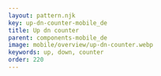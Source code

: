 ```yaml
---
layout: pattern.njk
key: up-dn-counter-mobile_de
title: Up dn counter
parent: components-mobile_de
image: mobile/overview/up-dn-counter.webp
keywords: up, down, counter
order: 220
---
```

